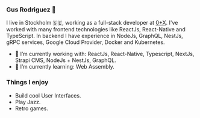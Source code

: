 ### Gus Rodriguez 👋

I live in Stockholm :sweden:, working as a full-stack developer at [0+X](https://0x.se). I've worked with many frontend technologies like ReactJs, React-Native and TypeScript. In backend I have experience in NodeJs, GraphQL, NestJs, gRPC services, Google Cloud Provider, Docker and Kubernetes.

- 🔭 I’m currently working with: ReactJs, React-Native, Typescript, NextJs, Strapi CMS, NodeJs + NestJs, GraphQL.
- 🌱 I’m currently learning: Web Assembly.

### Things I enjoy
- Build cool User Interfaces.
- Play Jazz.
- Retro games.

